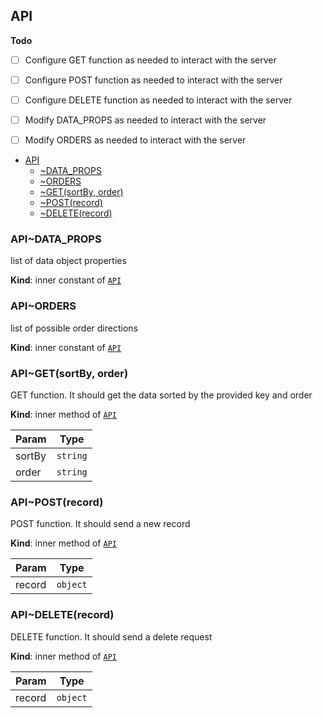 <a name="module_API"></a>

## API
**Todo**

- [ ] Configure GET function as needed to interact with the server
- [ ] Configure POST function as needed to interact with the server
- [ ] Configure DELETE function as needed to interact with the server
- [ ] Modify DATA_PROPS as needed to interact with the server
- [ ] Modify ORDERS as needed to interact with the server


* [API](#module_API)
    * [~DATA_PROPS](#module_API..DATA_PROPS)
    * [~ORDERS](#module_API..ORDERS)
    * [~GET(sortBy, order)](#module_API..GET)
    * [~POST(record)](#module_API..POST)
    * [~DELETE(record)](#module_API..DELETE)

<a name="module_API..DATA_PROPS"></a>

### API~DATA\_PROPS
list of data object properties

**Kind**: inner constant of [<code>API</code>](#module_API)  
<a name="module_API..ORDERS"></a>

### API~ORDERS
list of possible order directions

**Kind**: inner constant of [<code>API</code>](#module_API)  
<a name="module_API..GET"></a>

### API~GET(sortBy, order)
GET function. It should get the data sorted by the provided key and order

**Kind**: inner method of [<code>API</code>](#module_API)  

| Param | Type |
| --- | --- |
| sortBy | <code>string</code> | 
| order | <code>string</code> | 

<a name="module_API..POST"></a>

### API~POST(record)
POST function. It should send a new record

**Kind**: inner method of [<code>API</code>](#module_API)  

| Param | Type |
| --- | --- |
| record | <code>object</code> | 

<a name="module_API..DELETE"></a>

### API~DELETE(record)
DELETE function. It should send a delete request

**Kind**: inner method of [<code>API</code>](#module_API)  

| Param | Type |
| --- | --- |
| record | <code>object</code> | 

